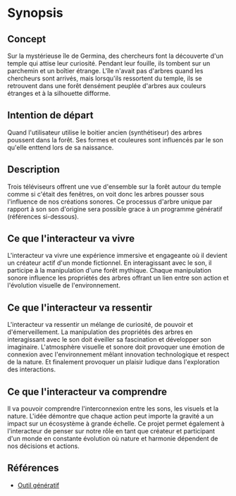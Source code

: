 # Synopsis

## Concept
Sur la mystérieuse île de Germina, des chercheurs font la découverte d'un temple qui attise leur curiosité. Pendant leur fouille, ils tombent sur un parchemin et un boîtier étrange. L'île n'avait pas d'arbres quand les chercheurs sont arrivés, mais lorsqu'ils ressortent du temple, ils se retrouvent dans une forêt densément peuplée d'arbres aux couleurs étranges et à la silhouette difforme.

## Intention de départ
Quand l'utilisateur utilise le boitier ancien (synthétiseur) des arbres poussent dans la forêt. Ses formes et couleures sont influencés par le son qu'elle enttend lors de sa naissance.

## Description
Trois téléviseurs offrent une vue d'ensemble sur la forêt autour du temple comme si c'était des fenêtres, on voit donc les arbres pousser sous l'influence de nos créations sonores. Ce processus d'arbre unique par rapport à son son d'origine sera possible grace à un programme génératif (références si-dessous).


## Ce que l'interacteur va vivre 
L'interacteur va vivre une expérience immersive et engageante où il devient un créateur actif d'un monde fictionnel. En interagissant avec le son, il participe à la manipulation d'une forêt mythique. Chaque manipulation sonore influence les propriétés des arbres offrant un lien entre son action et l'évolution visuelle de l'environnement. 

## Ce que l'interacteur va ressentir
L'interacteur va ressentir un mélange de curiosité, de pouvoir et d'émerveillement. La manipulation des propriétés des arbres en interagissant avec le son doit éveiller sa fascination et développer son imaginaire. L'atmosphère visuelle et sonore doit provoquer une émotion de connexion avec l'environnement mêlant innovation technologique et respect de la nature. Et finalement provoquer un plaisir ludique dans l'exploration des interactions. 

## Ce que l'interacteur va comprendre 
Il va pouvoir comprendre l'interconnexion entre les sons, les visuels et la nature.  L'idée démontre que chaque action peut importe la gravité a un impact sur un écosystème à grande échelle. Ce projet permet également à l'interacteur de penser sur notre rôle en tant que créateur et participant d'un monde en constante évolution où nature et harmonie dépendent de nos décisions et actions. 





## Références

* [Outil génératif](https://assetstore.unity.com/packages/tools/modeling/treegen-2023-procedural-tree-generator-244180)
